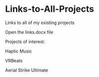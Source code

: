 # Links-to-All-Projects
Links to all of my existing projects

Open the links.docx file

Projects of interest:

Haptic Music

VRBeats

Aerial Strike Ultimate

